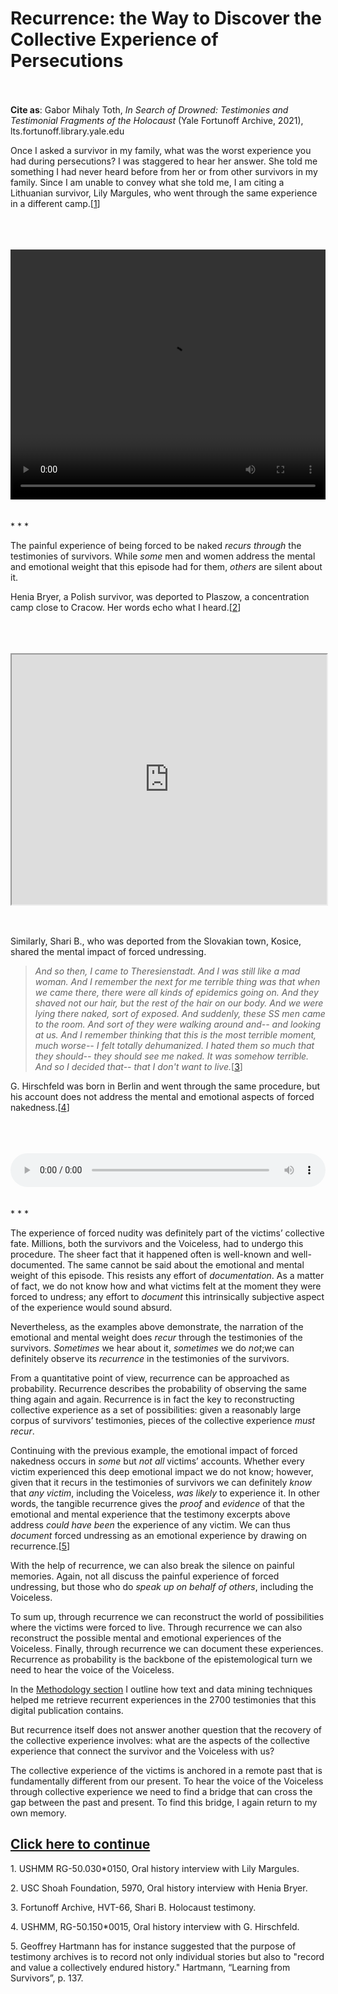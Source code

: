 # Recurrence: the Way to Discover the Collective Experience of Persecutions


<br/><br/>
<b>Cite as</b>: Gabor Mihaly Toth, <i>In Search of Drowned: Testimonies and Testimonial Fragments of the Holocaust</i> (Yale Fortunoff Archive, 2021), lts.fortunoff.library.yale.edu

Once I asked a survivor in my family, what was the worst experience you had during persecutions? I was staggered to hear her answer. She told me something I had never heard before from her or from other survivors in my family. Since I am unable to convey what she told me, I am citing a Lithuanian survivor, Lily Margules, who went through the same experience in a different camp.</i>[[1](#fn-1)]


<br/>
<br/>
<br/>
<video controls height="400" width="1200" style="width: 100%;" allow="fullscreen">
  <source src=" https://oralhistory-assets.ushmm.org/RG-50.030.0150.02.02.mp4#t=1202,1261">  
  Your browser does not support the video tag.
</video>
<br/>
<br/>
<br/>

<div class="divider">* * *</div>

The painful experience of being forced to be naked <i>recurs through</i> the testimonies of survivors. While <i>some</i> men and women address the mental and emotional weight that this episode had for them, <i>others</i> are silent about it.

Henia Bryer, a Polish survivor, was deported to Plaszow, a concentration camp close to Cracow. Her words echo what I heard.[[2](#fn-2)]

<br/>
<br/>
<br/>
<iframe src="https://www.youtube.com/embed/ABLo0GXnm4g?start=1427&end=1479" height="400" width="1200" style="width: 100%;" allow="fullscreen"></iframe>
<br/>
<br/>
<br/>

Similarly, Shari B., who was deported from the Slovakian town, Kosice, shared the mental impact of forced undressing.

><i>And so then, I came to Theresienstadt. And I was still like a mad woman. And I remember the next for me terrible thing was that when we came there, there were all kinds of epidemics going on. And they shaved not our hair, but the rest of the hair on our body. And we were lying there naked, sort of exposed. And suddenly, these SS men came to the room. And sort of they were walking around and-- and looking at us. And I remember thinking that this is the most terrible moment, much worse-- I felt totally dehumanized. I hated them so much that they should-- they should see me naked. It was somehow terrible. And so I decided that-- that I don't want to live.</i>[[3](#fn-3)]

G. Hirschfeld was born in Berlin and went through the same procedure, but his account does not address the mental and emotional aspects of forced nakedness.[[4](#fn-4)]

<br/>
<br/>
<br/>
<audio controls height="400" width="1200" style="width: 100%;" allow="fullscreen">
  <source src="https://oralhistory-assets.ushmm.org/RG-50.150.0015.02.04.mp3#t=2560,2600">  
  Your browser does not support the video tag.
</audio>
<br/>
<br/>
<br/>

<div class="divider">* * *</div>

The experience of forced nudity was definitely part of the victims’ collective fate. Millions, both the survivors and the Voiceless, had to undergo this procedure. The sheer fact that it happened often is well-known and well-documented. The same cannot be said about the emotional and mental weight of this episode. This resists any effort of <i>documentation</i>. As a matter of fact, we do not know how and what victims felt at the moment they were forced to undress; any effort to <i>document</i> this intrinsically subjective aspect of the experience would sound absurd.

Nevertheless, as the examples above demonstrate, the narration of the emotional and mental weight does <i>recur</i> through the testimonies of the survivors. <i>Sometimes</i> we hear about it, <i>sometimes</i> we do <i>not</i>;we can definitely observe its <i>recurrence</i> in the testimonies of the survivors.

From a quantitative point of view, recurrence can be approached as probability. Recurrence describes the probability of observing the same thing again and again. Recurrence is in fact the key to reconstructing collective experience as a set of possibilities: given a reasonably large corpus of survivors’ testimonies, pieces of the collective experience <i>must recur</i>.

Continuing with the previous example, the emotional impact of forced nakedness occurs in <i>some</i> but <i>not all</i> victims’ accounts. Whether every victim experienced this deep emotional impact we do not know; however, given that it recurs in the testimonies of survivors we can definitely <i>know</i> that <i>any victim</i>, including the Voiceless, <i>was likely</i> to experience it. In other words, 
the tangible recurrence gives the <i>proof</i> and <i>evidence</i> of that the emotional and mental experience that the testimony excerpts above address <i>could have been</i> the experience of any victim. We can thus <i>document</i> forced undressing as an emotional experience by drawing on recurrence.[[5](#fn-5)]

With the help of recurrence, we can also break the silence on painful memories. Again, not all discuss the painful experience of forced undressing, but those who do <i>speak up on behalf of others</i>, including the Voiceless.

To sum up, through recurrence we can reconstruct the world of possibilities where the victims were forced to live. Through recurrence we can also reconstruct the possible mental and emotional experiences of the Voiceless. Finally, through recurrence we can document these experiences. Recurrence as probability is the backbone of the epistemological turn we need to hear the voice of the Voiceless. 

In the [Methodology section](/methods) I  outline how text and data mining techniques helped me retrieve recurrent experiences in the 2700 testimonies that this digital publication contains.

But recurrence itself does not answer another question that the recovery of the collective experience involves: what are the aspects of the collective experience that connect the survivor and the Voiceless with us? 

The collective experience of the victims is anchored in a remote past that is fundamentally different from our present. To hear the voice of the Voiceless through collective experience we need to find a bridge that can cross the gap between the past and present. To find this bridge, I again return to my own memory.

## <a href="essay-7">Click here to continue</a>

















<p id="fn-1" class="footnote">1. USHMM RG-50.030*0150, Oral history interview with Lily Margules.</p>
<p id="fn-2" class="footnote">2. USC Shoah Foundation, 5970, Oral history interview with Henia Bryer.</p>
<p id="fn-3" class="footnote">3. Fortunoff Archive, HVT-66, Shari B. Holocaust testimony.</p>
<p id="fn-4" class="footnote">4. USHMM, RG-50.150*0015, Oral history interview with G. Hirschfeld.</p>
<p id="fn-5" class="footnote">5. Geoffrey Hartmann has for instance suggested that the purpose of testimony archives is to record not only individual stories but also to "record and value a collectively endured history." Hartmann, “Learning from Survivors”, p. 137.</p>







